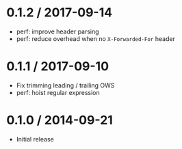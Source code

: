 0.1.2 / 2017-09-14  
==================  
  
  * perf: improve header parsing  
  * perf: reduce overhead when no `X-Forwarded-For` header  
  
0.1.1 / 2017-09-10  
==================  
  
  * Fix trimming leading / trailing OWS  
  * perf: hoist regular expression  
  
0.1.0 / 2014-09-21  
==================  
  
  * Initial release  
